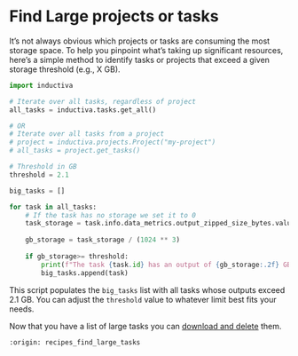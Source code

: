 # Find Large projects or tasks

It’s not always obvious which projects or tasks are consuming the most storage
space. To help you pinpoint what’s taking up significant resources, here’s a
simple method to identify tasks or projects that exceed a given storage
threshold (e.g., X GB).

```python
import inductiva

# Iterate over all tasks, regardless of project
all_tasks = inductiva.tasks.get_all()

# OR
# Iterate over all tasks from a project
# project = inductiva.projects.Project("my-project")
# all_tasks = project.get_tasks()

# Threshold in GB
threshold = 2.1

big_tasks = []

for task in all_tasks:
    # If the task has no storage we set it to 0
    task_storage = task.info.data_metrics.output_zipped_size_bytes.value or 0
    
    gb_storage = task_storage / (1024 ** 3)
    
    if gb_storage>= threshold:
        print(f"The task {task.id} has an output of {gb_storage:.2f} GB.")
        big_tasks.append(task)
```

This script populates the `big_tasks` list with all tasks whose outputs exceed
2.1 GB. You can adjust the `threshold` value to whatever limit best fits your needs.

Now that you have a list of large tasks you can [download and delete](download-and-delete) them.

```{banner_small}
:origin: recipes_find_large_tasks
```